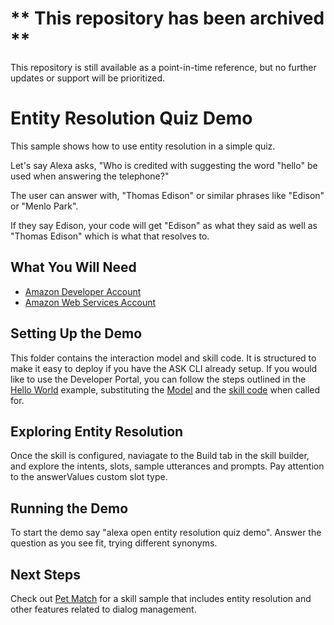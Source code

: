 # ** This repository has been archived **
This repository is still available as a point-in-time reference, but no further updates or support will be prioritized.

# Entity Resolution Quiz Demo
This sample shows how to use entity resolution in a simple quiz.

Let's say Alexa asks, "Who is credited with suggesting the word "hello" be used when answering the telephone?"

The user can answer with, "Thomas Edison" or similar phrases like "Edison" or "Menlo Park".

If they say Edison, your code will get "Edison" as what they said as well as "Thomas Edison" which is what that resolves to.

## What You Will Need
*  [Amazon Developer Account](http://developer.amazon.com/alexa)
*  [Amazon Web Services Account](http://aws.amazon.com/)

## Setting Up the Demo
This folder contains the interaction model and skill code.  It is structured to make it easy to deploy if you have the ASK CLI already setup.  If you would like to use the Developer Portal, you can follow the steps outlined in the [Hello World](https://github.com/alexa/skill-sample-nodejs-hello-world) example, substituting the [Model](./models/en-US.json) and the [skill code](./lambda/custom/index.js) when called for.

## Exploring Entity Resolution
Once the skill is configured, naviagate to the Build tab in the skill builder, and explore the intents, slots, sample utterances and prompts.  Pay attention to the answerValues custom slot type.

## Running the Demo
To start the demo say "alexa open entity resolution quiz demo".  Answer the question as you see fit, trying different synonyms.

## Next Steps
Check out [Pet Match](https://github.com/alexa/skill-sample-nodejs-petmatch) for a skill sample that includes entity resolution and other features related to dialog management. 